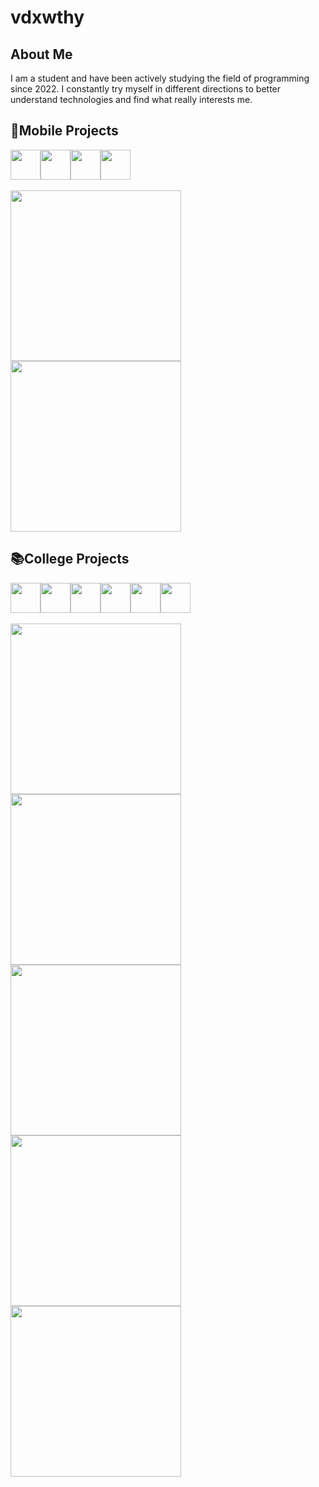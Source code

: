 # vdxwthy
## About Me
I am a student and have been actively studying the field of programming since 2022. I constantly try myself in different directions to better understand technologies and find what really interests me.
 <!-- В процессе обучения и практики я успел поработать с различными инструментами и стеком технологий.
На данный момент мой опыт включает:

- **Мобильная разработка:** SwiftUI, Flutter  
- **Создание Telegram-ботов:** Aiogram3  
- **Разработка API:** FastAPI  
- **Парсинг сайтов:** Selenium, BeautifulSoup  
- **Машинное обучение:** Scikit-learn, Pandas, NumPy, Matplotlib, Seaborn, Pymorphy3  
- **Веб-разработка:** HTML, CSS, JS  (В дальнейшем VueJS)
- **Разработка Windows-приложений:** WPF

Помимо этого, я также интересуюсь UI/UX-дизайном — изучаю принципы удобного взаимодействия, работу с цветом, и стремлюсь применять это в собственных проектах, создавая не только функциональные, но и визуально приятные интерфейсы. -->

## 📱Mobile Projects
<div style="display: flex; flex-direction: row;">
    <img src="https://cdn.jsdelivr.net/gh/devicons/devicon@latest/icons/dart/dart-original.svg" height=48px/>
    <img src="https://cdn.jsdelivr.net/gh/devicons/devicon@latest/icons/flutter/flutter-original.svg" height=48px/>
    <img src="https://cdn.jsdelivr.net/gh/devicons/devicon@latest/icons/swift/swift-original.svg" height=48px/>
    <img src="https://cdn.jsdelivr.net/gh/devicons/devicon@latest/icons/supabase/supabase-original.svg" height=48px/>    
</div>

<br>

<div align="left" >
    <a href="https://github.com/vdxwthy/BuyIt">
        <img width="273" src="https://denvercoder1-github-readme-stats.vercel.app/api/pin/?username=vdxwthy&repo=BuyIt&theme=prussian&hide_border=true&show_icons=true">
    </a>
    <a href="https://github.com/vdxwthy/Calculator-Swift">
        <img width="273" src="https://denvercoder1-github-readme-stats.vercel.app/api/pin/?username=vdxwthy&repo=Calculator-Swift&theme=prussian&hide_border=true&show_icons=true">
    </a>
</div>


## 📚College Projects
<div style="display: flex; flex-direction: row;">
    <img src="https://cdn.jsdelivr.net/gh/devicons/devicon@latest/icons/csharp/csharp-original.svg" height=48px/>  
    <img src="https://cdn.jsdelivr.net/gh/devicons/devicon@latest/icons/python/python-original.svg" height=48px/>   
    <img src="https://cdn.jsdelivr.net/gh/devicons/devicon@latest/icons/html5/html5-original.svg" height=48px/>  
    <img src="https://cdn.jsdelivr.net/gh/devicons/devicon@latest/icons/css3/css3-original.svg" height=48px/>  
    <img src="https://cdn.jsdelivr.net/gh/devicons/devicon@latest/icons/javascript/javascript-original.svg" height=48px/>
    <img src="https://cdn.jsdelivr.net/gh/devicons/devicon@latest/icons/php/php-original.svg" height=48px/>
</div>

<br>

<div align="left" >
    <a href="https://github.com/vdxwthy/FoodDash">
        <img width="273" src="https://denvercoder1-github-readme-stats.vercel.app/api/pin/?username=vdxwthy&repo=FoodDash&theme=prussian&hide_border=true&show_icons=true">
    </a>
    <a href="https://github.com/vdxwthy/RandStuff-on-WPF">
        <img width="273" src="https://denvercoder1-github-readme-stats.vercel.app/api/pin/?username=vdxwthy&repo=RandStuff-on-WPF&theme=prussian&hide_border=true&show_icons=true">
    </a>
    <a href="https://github.com/vdxwthy/Gallows-WPF">
        <img width="273" src="https://denvercoder1-github-readme-stats.vercel.app/api/pin/?username=vdxwthy&repo=Gallows-WPF&theme=prussian&hide_border=true&show_icons=true">
    </a>
    <a href="https://github.com/vdxwthy/Calculator-PyQT5">
        <img width="273" src="https://denvercoder1-github-readme-stats.vercel.app/api/pin/?username=vdxwthy&repo=Calculator-PyQT5&theme=prussian&hide_border=false&show_icons=true">
    </a>
     <a href="https://github.com/vdxwthy/Date-calculator-WPF">
        <img width="273" src="https://denvercoder1-github-readme-stats.vercel.app/api/pin/?username=vdxwthy&repo=Date-calculator-WPF&theme=prussian&hide_border=true&show_icons=true">
    </a>
</div>


